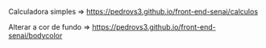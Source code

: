 Calculadora simples => https://pedrovs3.github.io/front-end-senai/calculos

Alterar a cor de fundo => https://pedrovs3.github.io/front-end-senai/bodycolor
